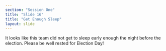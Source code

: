 ```yaml
---
section: "Session One"
title: "Slide 16"
title: "Get Enough Sleep"
layout: slide
---
```


It looks like this team did not get to sleep early enough the night before the election.  Please be well rested for Election Day!
